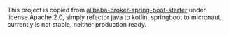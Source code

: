 This project is copied from [alibaba-broker-spring-boot-starter](https://github.com/alibaba/alibaba-rsocket-broker/tree/master/alibaba-broker-spring-boot-starter) under license Apache 2.0, simply refactor java to kotlin, springboot to micronaut, currently is not stable, neither production ready. 
